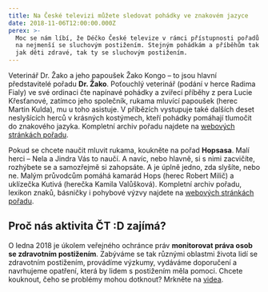 ```yaml
---
title: Na České televizi můžete sledovat pohádky ve znakovém jazyce
date: 2018-11-06T12:00:00.000Z
perex: >-
  Moc se nám líbí, že Déčko České televize v rámci přístupnosti pořadů myslí i
  na nejmenší se sluchovým postižením. Stejným pohádkám a příběhům tak rozumí
  jak děti zdravé, tak ty se sluchovým postižením.
---
```




Veterinář Dr. Žako a jeho papoušek Žako Kongo – to jsou hlavní představitelé pořadu **Dr. Žako**. Poťouchlý veterinář (podání v herce Radima Fialy) ve své ordinaci čte napínavé pohádky a zvířecí příběhy z pera Lucie Křesťanové, zatímco jeho společník, rukama mluvící papoušek (herec Martin Kulda), mu u toho asistuje. V příbězích vystupuje také dalších deset neslyšících herců v krásných kostýmech, kteří pohádky pomáhají tlumočit do znakového jazyka. Kompletní archiv pořadu najdete na [webových stránkách pořadu](https://decko.ceskatelevize.cz/dr-zako).



Pokud se chcete naučit mluvit rukama, koukněte na pořad **Hopsasa**. Malí herci – Nela a Jindra Vás to naučí. A navíc, nebo hlavně, si s nimi zacvičíte, rozhýbete se a samozřejmě si zahopsáte. A je úplně jedno, zda slyšíte, nebo ne. Malým průvodcům pomáhá kamarád Hops (herec Robert Milič) a uklízečka Kutivá (herečka Kamila Valůšková). Kompletní archiv pořadu, lexikon znaků, básničky i pohybové výzvy najdete na [webových stránkách pořadu](https://decko.ceskatelevize.cz/hopsasa). 



## Proč nás aktivita ČT :D zajímá?



O ledna 2018 je úkolem veřejného ochránce práv **monitorovat práva osob se zdravotním postižením**. Zabýváme se tak různými oblastmi života lidí se zdravotním postižením, provádíme výzkumy, vydáváme doporučení a navrhujeme opatření, která by lidem s postižením měla pomoci. Chcete kouknout, čeho se problémy mohou dotknout? Mrkněte na [videa](https://www.ochrance.cz/monitorovani-prav-lidi-se-zdravotnim-postizenim/).


